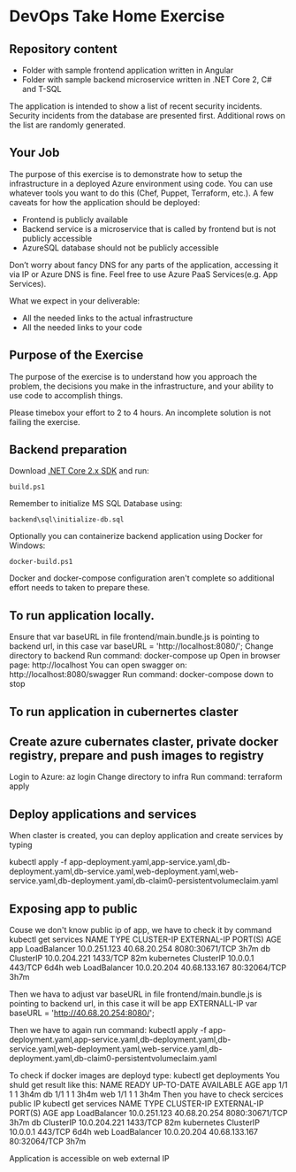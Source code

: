 # DevOps Take Home Exercise

## Repository content
- Folder with sample frontend application written in Angular
- Folder with sample backend microservice written in .NET Core 2, C# and T-SQL

The application is intended to show a list of recent security incidents.
Security incidents from the database are presented first. Additional rows on the list are randomly generated.

## Your Job
The purpose of this exercise is to demonstrate how to setup the infrastructure in a deployed Azure environment ​using code​. You can use whatever tools you want to do this (Chef, Puppet, Terraform, etc.). A few caveats for how the application should be deployed:
* Frontend is publicly available
* Backend service is a microservice that is called by frontend but is not publicly accessible
* AzureSQL database should not be publicly accessible

Don’t worry about fancy DNS for any parts of the application, accessing it via IP or Azure DNS is fine. Feel free to use Azure PaaS Services(e.g. App Services).

What we expect in your deliverable:
- All the needed links to the actual infrastructure
- All the needed links to your code

## Purpose of the Exercise
The purpose of the exercise is to understand how you approach the problem, the decisions you make in the infrastructure, and your ability to use code to accomplish things.

Please timebox your effort to 2 to 4 hours. An incomplete solution is not failing the exercise.

## Backend preparation
Download [.NET Core 2.x SDK](https://www.microsoft.com/net/download/windows) and run:
```
build.ps1
```

Remember to initialize MS SQL Database using:
```
backend\sql\initialize-db.sql
```

Optionally you can containerize backend application using Docker for Windows:
```
docker-build.ps1
```

Docker and docker-compose configuration aren't complete so additional effort needs to taken to prepare these.



## To run application locally.
Ensure that var baseURL in file frontend/main.bundle.js is pointing to backend url,
in this case var baseURL = 'http://localhost:8080/';
Change directory to backend
Run command: docker-compose up
Open in browser page: http://localhost
You can open swagger on: http://localhost:8080/swagger
Run command: docker-compose down to stop 

## To run application in cubernertes claster


## Create azure cubernates claster, private docker registry, prepare and push images to registry
Login to Azure: az login
Change directory to infra
Run command: terraform apply

## Deploy applications and services

When claster is created, you can deploy application and create services by typing

kubectl apply -f app-deployment.yaml,app-service.yaml,db-deployment.yaml,db-service.yaml,web-deployment.yaml,web-service.yaml,db-deployment.yaml,db-claim0-persistentvolumeclaim.yaml

## Exposing app to public
Couse we don't know public ip of app, we have to check it by command
kubectl get services
NAME         TYPE           CLUSTER-IP     EXTERNAL-IP     PORT(S)          AGE
app          LoadBalancer   10.0.251.123   40.68.20.254    8080:30671/TCP   3h7m
db           ClusterIP      10.0.204.221   <none>          1433/TCP         82m
kubernetes   ClusterIP      10.0.0.1       <none>          443/TCP          6d4h
web          LoadBalancer   10.0.20.204    40.68.133.167   80:32064/TCP     3h7m

Then we hava to adjust var baseURL in file frontend/main.bundle.js is pointing to backend url,
in this case it will be app EXTERNALL-IP var baseURL = 'http://40.68.20.254:8080/';

Then we have to again run command:
kubectl apply -f app-deployment.yaml,app-service.yaml,db-deployment.yaml,db-service.yaml,web-deployment.yaml,web-service.yaml,db-deployment.yaml,db-claim0-persistentvolumeclaim.yaml

To check if docker images are deployd type:
kubectl get deployments
You shuld get result like this:
NAME   READY   UP-TO-DATE   AVAILABLE   AGE
app    1/1     1            1           3h4m
db     1/1     1            1           3h4m
web    1/1     1            1           3h4m
Then you have to check sercices public IP
kubectl get services
NAME         TYPE           CLUSTER-IP     EXTERNAL-IP     PORT(S)          AGE
app          LoadBalancer   10.0.251.123   40.68.20.254    8080:30671/TCP   3h7m
db           ClusterIP      10.0.204.221   <none>          1433/TCP         82m
kubernetes   ClusterIP      10.0.0.1       <none>          443/TCP          6d4h
web          LoadBalancer   10.0.20.204    40.68.133.167   80:32064/TCP     3h7m

Application is accessible on web external IP




